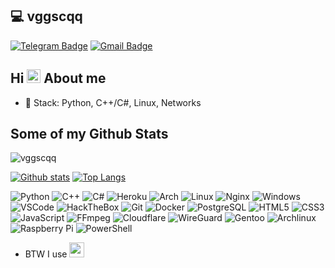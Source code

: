 ## :computer: vggscqq 
[![Telegram Badge](https://img.shields.io/badge/-Telegram-1ca0f1?style=for-the-badge&labelColor=1ca0f1&logo=telegram&logoColor=white&link=https://t.me/vimnative)](https://t.me/nmcli) [![Gmail Badge](https://img.shields.io/badge/-Gmail-c14438?style=for-the-badge&logo=Gmail&logoColor=white&link=mailto:vggscqq@gmail.com)](mailto:vggscqq@gmail.com)

## Hi <img src="https://github.com/lucasgdb/lucasgdb/blob/master/assets/hi.gif" width="22px"> About me

- :purple_heart: Stack: Python, C++/C#, Linux, Networks

## Some of my Github Stats
<p align=left> <img src=https://komarev.com/ghpvc/?username=vggscqq&style=flat-square alt=vggscqq /> </p>

[![Github stats](https://github-readme-stats.vercel.app/api?username=vggscqq&show_icons=true&include_all_commits=true&theme=github_dark)](https://github.com/vggscqq/github-readme-stats)
[![Top Langs](https://github-readme-stats.vercel.app/api/top-langs/?username=vggscqq&layout=compact&theme=github_dark)](https://github.com/vggscqq/github-readme-stats)


  ![Python](https://img.shields.io/badge/Python-darkgreen.svg?style=flat-square&logo=python&logoColor=white)
  ![C++](https://img.shields.io/badge/C++-00599C.svg?style=flat-square&logo=cplusplus&logoColor=white)
  ![C#](https://img.shields.io/badge/%D0%A1%23_-00599C.svg?style=flat-square&logo=csharp&logoColor=white)
  ![Heroku](https://img.shields.io/badge/-Heroku-430098?style=flat-square&logo=heroku&logoColor=white)
  ![Arch](https://img.shields.io/badge/Archlinux-blue.svg?style=flat-square&logo=archlinux&logoColor=white)
  ![Linux](https://img.shields.io/badge/-Linux-FCC624?style=flat-square&logo=linux&logoColor=white)
  ![Nginx](https://img.shields.io/badge/Nginx-009639.svg?style=flat-square&logo=nginx&logoColor=white)
  ![Windows](https://img.shields.io/badge/Windows-0078D6?style=flat-square&logo=windows&logoColor=white)
  ![VSCode](https://img.shields.io/badge/-VSCode-0085D1?style=flat-square&logo=visual-studio-code&logoColor=white)
  ![HackTheBox](https://img.shields.io/badge/Hack%20The%20Box-9FEF00.svg?style=flat-square&logo=HackTheBox&logoColor=white)
  ![Git](https://img.shields.io/badge/-Git-F05032?style=flat-square&logo=git&logoColor=white)
  ![Docker](https://img.shields.io/badge/-Docker-46a2f1?style=flat-square&logo=docker&logoColor=white)
  ![PostgreSQL](https://img.shields.io/badge/postgresql-blue.svg?style=flat-square&logo=postgresql&logoColor=white)
  ![HTML5](https://img.shields.io/badge/-HTML5-E34F26?style=flat-square&logo=html5&logoColor=white)
  ![CSS3](https://img.shields.io/badge/-CSS3-549FDE?style=flat-square&logo=css3&logoColor=white)
  ![JavaScript](https://img.shields.io/badge/-JavaScript-F7B93E?style=flat-square&logo=javascript&logoColor=white)
  ![FFmpeg](https://img.shields.io/badge/FFmpeg-green.svg?style=flat-square&logo=FFmpeg&logoColor=white)
  ![Cloudflare](https://img.shields.io/badge/Cloudflare-F38020.svg?style=flat-square&logo=cloudflare&logoColor=white)
  ![WireGuard](https://img.shields.io/badge/wireguard-88171A.svg?style=flat-square&logo=wireguard&logoColor=white)
  ![Gentoo](https://img.shields.io/badge/Gentoo-54487A.svg?style=flat-square&logo=gentoo&logoColor=white)
  ![Archlinux](https://img.shields.io/badge/Archlinux-1793D1.svg?style=flat-square&logo=Archlinux&logoColor=white)
  ![Raspberry Pi](https://img.shields.io/badge/Raspberry%20Pi-A22846.svg?style=flat-square&logo=raspberrypi&logoColor=white)
  ![PowerShell](https://img.shields.io/badge/PowerShell-5391FE.svg?style=flat-square&logo=PowerShell&logoColor=white)
  

- BTW I use <img height="24" width="24" src="https://icons.iconarchive.com/icons/papirus-team/papirus-apps/256/distributor-logo-archlinux-icon.png" />
